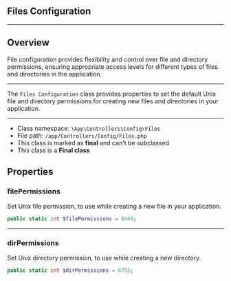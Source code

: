 ## Files Configuration

***

## Overview

File configuration provides flexibility and control over file and directory permissions, ensuring appropriate access levels for different types of files and directories in the application.

***

The `Files Configuration` class provides properties to set the default Unix file and directory permissions for creating new files and directories in your application.

***

* Class namespace: `\App\Controllers\Config\Files`
* File path: `/app/Controllers/Config/Files.php`
* This class is marked as **final** and can't be subclassed
* This class is a **Final class**

## Properties

### filePermissions

Set Unix file permission, to use while creating a new file in your application.

```php
public static int $filePermissions = 0644;
```

***

### dirPermissions

Set Unix directory permission, to use while creating a new directory.

```php
public static int $dirPermissions = 0755;
```
